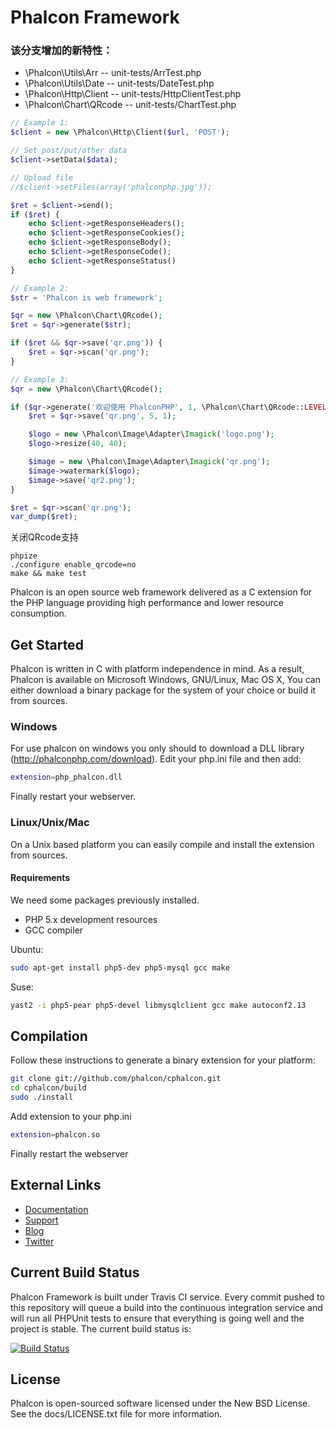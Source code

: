 Phalcon Framework
=================

### 该分支增加的新特性：

* \Phalcon\Utils\Arr -- unit-tests/ArrTest.php
* \Phalcon\Utils\Date -- unit-tests/DateTest.php
* \Phalcon\Http\Client -- unit-tests/HttpClientTest.php
* \Phalcon\Chart\QRcode -- unit-tests/ChartTest.php

```php
// Example 1:
$client = new \Phalcon\Http\Client($url, 'POST');

// Set post/put/other data
$client->setData($data);

// Upload file
//$client->setFiles(array('phalconphp.jpg'));

$ret = $client->send();
if ($ret) {
	echo $client->getResponseHeaders();
	echo $client->getResponseCookies();
	echo $client->getResponseBody();
	echo $client->getResponseCode();
	echo $client->getResponseStatus()
}

// Example 2:
$str = 'Phalcon is web framework';

$qr = new \Phalcon\Chart\QRcode();
$ret = $qr->generate($str);

if ($ret && $qr->save('qr.png')) {
	$ret = $qr->scan('qr.png');
}

// Example 3:
$qr = new \Phalcon\Chart\QRcode();

if ($qr->generate('欢迎使用 PhalconPHP', 1, \Phalcon\Chart\QRcode::LEVEL_H)) {
	$ret = $qr->save('qr.png', 5, 1);

	$logo = new \Phalcon\Image\Adapter\Imagick('logo.png');
	$logo->resize(40, 40);

	$image = new \Phalcon\Image\Adapter\Imagick('qr.png');
	$image->watermark($logo);
	$image->save('qr2.png');
}

$ret = $qr->scan('qr.png');
var_dump($ret);
```

关闭QRcode支持
```shell
phpize
./configure enable_qrcode=no
make && make test
```

Phalcon is an open source web framework delivered as a C extension for the PHP language providing high performance and lower resource consumption.

Get Started
-----------

Phalcon is written in C with platform independence in mind. As a result, Phalcon is available on Microsoft Windows, GNU/Linux, Mac OS X, You can either download a binary package for the system of your choice or build it from sources.

### Windows

For use phalcon on windows you only should to download a DLL library (http://phalconphp.com/download). Edit your php.ini file and then add:

```bash
extension=php_phalcon.dll
```

Finally restart your webserver.

### Linux/Unix/Mac

On a Unix based platform you can easily compile and install the extension from sources.

#### Requirements
We need some packages previously installed.

* PHP 5.x development resources
* GCC compiler

Ubuntu:

```bash
sudo apt-get install php5-dev php5-mysql gcc make
```

Suse:

```bash
yast2 -i php5-pear php5-devel libmysqlclient gcc make autoconf2.13
```

Compilation
-----------

Follow these instructions to generate a binary extension for your platform:

```bash
git clone git://github.com/phalcon/cphalcon.git
cd cphalcon/build
sudo ./install
```

Add extension to your php.ini

```bash
extension=phalcon.so
```

Finally restart the webserver

External Links
--------------

* [Documentation](http://docs.phalconphp.com/)
* [Support](http://phalconphp.com/support)
* [Blog](http://blog.phalconphp.com)
* [Twitter](http://twitter.com/phalconphp)

Current Build Status
--------------------

Phalcon Framework is built under Travis CI service. Every commit pushed to this repository will queue a build into the continuous integration service and will run all PHPUnit tests to ensure that everything is going well and the project is stable. The current build status is:

[![Build Status](https://secure.travis-ci.org/phalcon/cphalcon.png?branch=master)](http://travis-ci.org/phalcon/cphalcon)

License
-------
Phalcon is open-sourced software licensed under the New BSD License. See the docs/LICENSE.txt file for more information.
